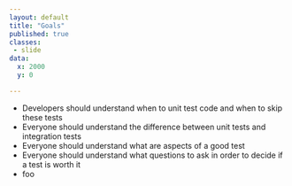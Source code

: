 ```yaml
---
layout: default
title: "Goals"
published: true
classes:
 - slide
data:
  x: 2000
  y: 0

---
```


 * Developers should understand when to unit test code and when to skip these tests
 * Everyone should understand the difference between unit tests and integration tests
 * Everyone should understand what are aspects of a good test
 * Everyone should understand what questions to ask in order to decide if a test is worth it
 * foo


